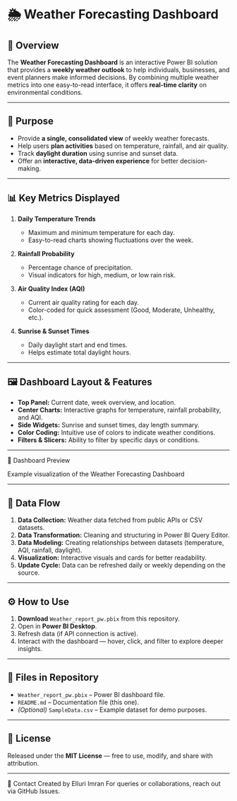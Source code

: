 # 🌦 Weather Forecasting Dashboard

## 📌 Overview

The **Weather Forecasting Dashboard** is an interactive Power BI solution that provides a **weekly weather outlook** to help individuals, businesses, and event planners make informed decisions.
By combining multiple weather metrics into one easy-to-read interface, it offers **real-time clarity** on environmental conditions.

---

## 🎯 Purpose

* Provide **a single, consolidated view** of weekly weather forecasts.
* Help users **plan activities** based on temperature, rainfall, and air quality.
* Track **daylight duration** using sunrise and sunset data.
* Offer an **interactive, data-driven experience** for better decision-making.

---

## 📊 Key Metrics Displayed

1. **Daily Temperature Trends**

   * Maximum and minimum temperature for each day.
   * Easy-to-read charts showing fluctuations over the week.

2. **Rainfall Probability**

   * Percentage chance of precipitation.
   * Visual indicators for high, medium, or low rain risk.

3. **Air Quality Index (AQI)**

   * Current air quality rating for each day.
   * Color-coded for quick assessment (Good, Moderate, Unhealthy, etc.).

4. **Sunrise & Sunset Times**

   * Daily daylight start and end times.
   * Helps estimate total daylight hours.

---

## 🖼 Dashboard Layout & Features

* **Top Panel:** Current date, week overview, and location.
* **Center Charts:** Interactive graphs for temperature, rainfall probability, and AQI.
* **Side Widgets:** Sunrise and sunset times, day length summary.
* **Color Coding:** Intuitive use of colors to indicate weather conditions.
* **Filters & Slicers:** Ability to filter by specific days or conditions.

---
📸 Dashboard Preview


Example visualization of the Weather Forecasting Dashboard

---
## 🔄 Data Flow

1. **Data Collection:** Weather data fetched from public APIs or CSV datasets.
2. **Data Transformation:** Cleaning and structuring in Power BI Query Editor.
3. **Data Modeling:** Creating relationships between datasets (temperature, AQI, rainfall, daylight).
4. **Visualization:** Interactive visuals and cards for better readability.
5. **Update Cycle:** Data can be refreshed daily or weekly depending on the source.

---

## ⚙ How to Use

1. **Download** `Weather_report_pw.pbix` from this repository.
2. Open in **Power BI Desktop**.
3. Refresh data (if API connection is active).
4. Interact with the dashboard — hover, click, and filter to explore deeper insights.

---

## 📂 Files in Repository

* `Weather_report_pw.pbix` – Power BI dashboard file.
* `README.md` – Documentation file (this one).
* *(Optional)* `SampleData.csv` – Example dataset for demo purposes.

---

## 📜 License

Released under the **MIT License** — free to use, modify, and share with attribution.

---
📧 Contact
Created by Elluri Imran
For queries or collaborations, reach out via GitHub Issues.

